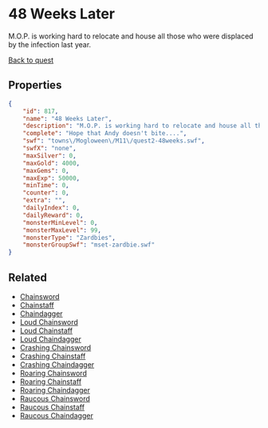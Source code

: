 # 48 Weeks Later

M.O.P. is working hard to relocate and house all those who were displaced by the infection last year.

[Back to quest](../quests.md)

## Properties

```json
{
    "id": 817,
    "name": "48 Weeks Later",
    "description": "M.O.P. is working hard to relocate and house all those who were displaced by the infection last year.",
    "complete": "Hope that Andy doesn't bite....",
    "swf": "towns\/Mogloween\/M11\/quest2-48weeks.swf",
    "swfX": "none",
    "maxSilver": 0,
    "maxGold": 4000,
    "maxGems": 0,
    "maxExp": 50000,
    "minTime": 0,
    "counter": 0,
    "extra": "",
    "dailyIndex": 0,
    "dailyReward": 0,
    "monsterMinLevel": 0,
    "monsterMaxLevel": 99,
    "monsterType": "Zardbies",
    "monsterGroupSwf": "mset-zardbie.swf"
}
```

## Related

- [Chainsword](../items/5999-chainsword.md)
- [Chainstaff](../items/6000-chainstaff.md)
- [Chaindagger](../items/6001-chaindagger.md)
- [Loud Chainsword](../items/6002-loud-chainsword.md)
- [Loud Chainstaff](../items/6003-loud-chainstaff.md)
- [Loud Chaindagger](../items/6004-loud-chaindagger.md)
- [Crashing Chainsword](../items/6005-crashing-chainsword.md)
- [Crashing Chainstaff](../items/6006-crashing-chainstaff.md)
- [Crashing Chaindagger](../items/6007-crashing-chaindagger.md)
- [Roaring Chainsword](../items/6008-roaring-chainsword.md)
- [Roaring Chainstaff](../items/6009-roaring-chainstaff.md)
- [Roaring Chaindagger](../items/6010-roaring-chaindagger.md)
- [Raucous Chainsword](../items/6011-raucous-chainsword.md)
- [Raucous Chainstaff](../items/6012-raucous-chainstaff.md)
- [Raucous Chaindagger](../items/6013-raucous-chaindagger.md)

